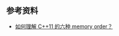 
## 参考资料

* [如何理解 C++11 的六种 memory order？](https://www.zhihu.com/question/24301047/answer/85844428)

